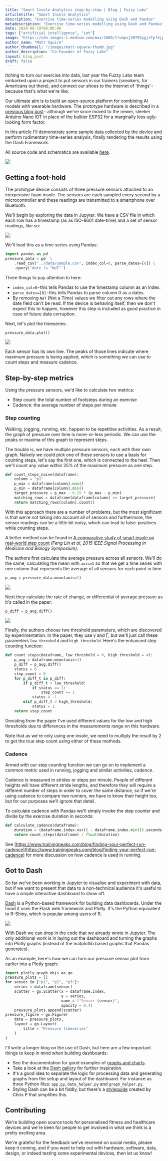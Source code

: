 ```yaml
---
title: "Smart Insole Analytics step-by-step | Blog | Fuzzy Labs"
articletitle: "Smart Insole Analytics"
description: "Exercise time-series modelling using Dash and Pandas"
metadescription: "Exercise time-series modelling using Dash and Pandas"
date: 2020-08-19T00:00:00
tags: ["artificial intelligence", "iot"]
image: "https://cdn-images-1.medium.com/max/1600/1*w4psjV0T93ygjzTpf4jp_w.jpeg"
author_name: "Matt Squire"
author_thumbnail: "/images/matt-square-thumb.jpg"
author_description: "Co-Founder of Fuzzy Labs"
layout: blog_post
draft: false
---
```

Itching to turn our exercise into data, last year the Fuzzy Labs team embarked upon a project to put sensors in our trainers (sneakers, for Americans out there), and connect our shoes to the Internet of 'things' - because that's what we're like.

Our ultimate aim is to build an open-source platform for combining AI models with wearable hardware. The prototype hardware is described in a [previous blog post](https://fuzzylabs.ai/blog/ai-for-your-feet) - although we've since moved to the newer, sleeker Arduino Nano IOT in place of the bulkier ESP32 for a marginally less ugly-looking form factor.

In this article I'll demonstrate some sample data collected by the device and perform rudimentary time-series analysis, finally rendering the results using the Dash Framework.

All source code and schematics are available [here](github.com/fuzzylabs/wearable-my-foot).

![](https://cdn-images-1.medium.com/max/1600/1*w4psjV0T93ygjzTpf4jp_w.jpeg)

## Getting a foot-hold
The prototype device consists of three pressure sensors attached to an inexpensive foam insole. The sensors are each sampled every second by a microcontroller and these readings are transmitted to a smartphone over Bluetooth.

We'll begin by exploring the data in Jupyter. We have a CSV file in which each row has a timestamp (as as ISO-8601 date-time) and a set of sensor readings, like so:

![](https://cdn-images-1.medium.com/max/1600/1*ZlW2oRfHFA2wUWXv0Ar0OQ.png)

We'll load this as a time series using Pandas:

```python
import pandas as pd
pressure_data = pd  \
    .read_csv("../data/sample.csv", index_col=0, parse_dates=[0]) \
    .query('date != "NaT"')
```

Three things to pay attention to here:

* `index_col=0` - this tells Pandas to use the timestamp column as an index.
* `parse_dates=[0]` - this tells Pandas to parse  column 0 as a dates.
* By removing `NaT` (Not a Time) values we filter out any rows where the date field can't be read. If the device is behaving itself, then we don't expect this to happen, however this step is included as good practice in case of future data corruption.

Next, let's plot the timeseries:

```python
pressure_data.plot()
```
![](https://cdn-images-1.medium.com/max/1600/1*Bt5KPGWNdwTGcy0X9_fPmQ.png)

Each sensor has its own line. The peaks of those lines indicate where maximum pressure is being applied, which is something we can use to count steps and measure cadence.

## Step-by-step metrics

Using the pressure sensors, we'd like to calculate two metrics:

* Step count: the total number of footsteps during an exercise
* Cadence: the average number of steps per minute

### Step counting

Walking, jogging, running, etc. happen to be repetitive activities. As a result, the graph of pressure over time is more-or-less periodic. We can use the peaks or maxima of this graph to represent steps.

The trouble is, we have multiple pressure sensors, each with their own graph. Naïvely we could pick one of these sensors to use a basis for counting steps, let's say the first one, which is connected to the heel. Then we'll count any value within 25% of the maximum pressure as one step.

```python
def count_steps_naive(dataframe):
    column = "p1"
    p_max = dataframe[column].max()
    p_min = dataframe[column].min()
    target_pressure = p_max - 0.25 * (p_max - p_min)
    matching_rows = dataframe[dataframe[column] >= target_pressure]
    return matching_rows[column].count()
```

With this approach there are a number of problems, but the most significant is that we're not taking into account all of sensors and furthermore, the sensor readings can be a little bit noisy, which can lead to false-positives while counting steps.

A better method can be found in [A comparative study of smart insole on real-world step count](https://ieeexplore.ieee.org/document/7405425) *(Feng Lin et al, 2015 IEEE Signal Processing in Medicine and Biology Symposium)*.

The authors first calculate the average pressure across all sensors. We'll do the same, calculating the mean with `axis=1` so that we get a time series with one column that represents the average of all sensors for each point in time.

```python
p_avg = pressure_data.mean(axis=1)
```

![](https://cdn-images-1.medium.com/max/1600/1*e1YVnlMvuRlUznp07IqL1g.png)

Next they calculate the rate of change, or differential of average pressure as it's called in the paper:

```python
p_diff = p_avg.diff()
```

![](https://cdn-images-1.medium.com/max/1600/1*FusgiIIk9l9U2lnDUQQwVw.png)

Finally, the authors choose two threshold parameters, which are discovered by experimentation. In the paper, they use γ and Γ, but we'll just call these parameters `low_threshold` and `high_threshold`. Here's the enhanced step counting function:

```python
def count_steps(dataframe, low_threshold = 0, high_threshold = 4):
    p_avg = dataframe.mean(axis=1)
    p_diff = p_avg.diff()
    status = 0
    step_count = 0
    for p_diff_t in p_diff:
        if p_diff_t < low_threshold:
            if status == 1:
                step_count += 1
            status = -1
        elif p_diff_t > high_threshold:
            status = 1
    return step_count
```

Deviating from the paper I've used different values for the low and high thresholds due to differences in the measurements range on this hardware.

Note that as we're only using one insole, we need to multiply the result by 2 to get the true step count using either of these methods.

### Cadence

Armed with our step counting function we can go on to implement a common metric used in running, jogging and similar activities, *cadence*.

Cadence is measured in strides or steps per minute. People of different heights will have different stride lengths, and therefore they will require a different number of steps in order to cover the same distance, so if we're using cadence to compare two runners, we have to know their height too, but for our purposes we'll ignore that detail.

To calculate cadence with Pandas we'll simply invoke the step counter and divide by the exercise duration in seconds:

```python
def calculate_cadence(dataframe):
    duration = (dataframe.index.max() - dataframe.index.min()).seconds
    return count_steps(dataframe) / float(duration)
```

See [https://www.trainingpeaks.com/blog/finding-your-perfect-run-cadence](https://www.trainingpeaks.com/blog/finding-your-perfect-run-cadence) for more discussion on how cadence is used in running.

## Got to Dash

So far we've been working in Jupyter to visualise and experiment with data, but if we want to present that data to a non-technical audience it's useful to have a simple interactive dashboard to show off.

[Dash](https://plotly.com/dash) is a Python-based framework for building data dashboards. Under the hood it uses the Flask web framework and Plotly. It's the Python equivalent to R-Shiny, which is popular among users of R.

![](https://cdn-images-1.medium.com/max/1600/1*4c2LDPiGGD9nwZCHPmOdOw.png)

With Dash we can drop in the code that we already wrote in Jupyter. The only additional work is in laying out the dashboard and turning the graphs into Plotly graphs (instead of the matplotlib based graphs that Pandas generates).

As an example, here's how we can turn our pressure sensor plot from earlier into a Plotly graph:

```python
import plotly.graph_objs as go
pressure_plots = []
for sensor in ["p1", "p2", "p3"]:
    series = dataframe[sensor]
    scatter = go.Scatter(x = dataframe.index,
                         y = series,
                         name = f"Sensor {sensor}",
                         opacity = 0.4)
    pressure_plots.append(scatter)
pressure_figure = go.Figure(
    data = pressure_plots,
    layout = go.Layout(
        title = "Pressure timeseries"
    )
)
```

I'll write a longer blog on the use of Dash, but here are a few important things to keep in mind when building dashboards:

* See the documentation for good examples of [graphs and charts](https://plotly.com/python).
* Take a look at the [Dash gallery](https://dash-gallery.plotly.host/Portal) for further inspiration.
* It's a good idea to separate the logic for processing data and generating graphs from the setup and layout of the dashboard. For instance as three Python files: `app.py`, `data_helper.py` and `graph_helper.py`.
* Styling Dash can be a bit fiddly, but there's a [styleguide](https://codepen.io/chriddyp/pen/bWLwgP) created by Chris P that simplifies this.

## Contributing

We're building open source tools for personalised fitness and healthcare devices and we're keen for people to get involved in what we think is a pretty exciting area.

We're grateful for the feedback we've received on social media, please keep it coming, and if you want to help out with hardware, software, data, design, or indeed testing some experimental devices, then let us know!
